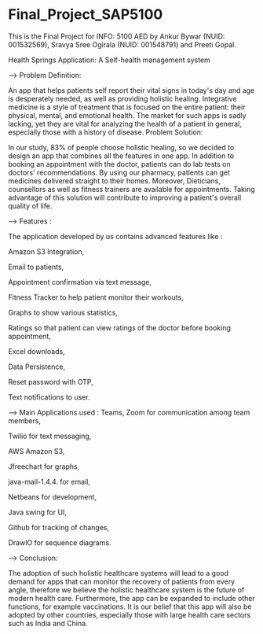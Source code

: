 # Final_Project_SAP5100
This is the Final Project for INFO: 5100 AED by Ankur Bywar (NUID: 001532569), Sravya Sree Ogirala (NUID: 001548791) and Preeti Gopal.

Health Springs Application: A Self-health management system

--> Problem Definition:

An app that helps patients self report their vital signs in today's day and age is desperately needed, as well as providing holistic healing. Integrative medicine is a style of treatment that is focused on the entire patient: their physical, mental, and emotional health. The market for such apps is sadly lacking, yet they are vital for analyzing the health of a patient in general, especially those with a history of disease.
Problem Solution: 

In our study, 83% of people choose holistic healing, so we decided to design an app that combines all the features in one app. In addition to booking an appointment with the doctor, patients can do lab tests on doctors' recommendations. By using our pharmacy, patients can get medicines delivered straight to their homes. Moreover, Dieticians, counsellors as well as fitness trainers are available for appointments. Taking advantage of this solution will contribute to improving a patient's overall quality of life.

--> Features : 

The application developed by us contains advanced features like :

Amazon S3 Integration,

Email to patients,
 
Appointment confirmation via text message,

Fitness Tracker to help patient monitor their workouts,

Graphs to show various statistics,

Ratings so that patient can view ratings of the doctor before booking appointment,

Excel downloads,

Data Persistence,

Reset password with OTP,

Text notifications to user.




--> Main Applications used :
Teams, Zoom for communication among team members,

Twilio for text messaging,

AWS Amazon S3,

Jfreechart for graphs,

java-mail-1.4.4. for email,

Netbeans for development,

Java swing for UI,

Github for tracking of changes,

DrawIO for sequence diagrams.



--> Conclusion:

The adoption of such holistic healthcare systems will lead to a good demand for apps that can monitor the recovery of patients from every angle, therefore we believe the holistic healthcare system is the future of modern health care. Furthermore, the app can be expanded to include other functions, for example vaccinations. It is our belief that this app will also be adopted by other countries, especially those with large health care sectors such as India and China.


